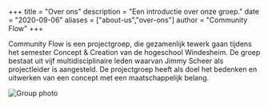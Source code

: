 +++
title = "Over ons"
description = "Een introductie over onze groep."
date = "2020-09-06"
aliases = ["about-us","over-ons"]
author = "Community Flow"
+++

Community Flow is een projectgroep, die gezamenlijk tewerk gaan tijdens het semester Concept & Creation van de hogeschool Windesheim. De groep bestaat uit vijf multidisciplinaire leden waarvan Jimmy Scheer als projectleider is aangesteld. De projectgroep heeft als doel het bedenken en uitwerken van een concept met een maatschappelijk belang.

![Group photo](/images/group.jpg)
